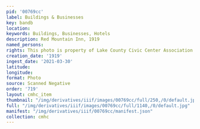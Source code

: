 ```yaml
---
pid: '00769cc'
label: Buildings & Businesses
key: bandb
location: 
keywords: Buildings, Businesses, Hotels
description: Red Mountain Inn, 1919
named_persons: 
rights: This photo is property of Lake County Civic Center Association.
creation_date: '1919'
ingest_date: '2021-03-30'
latitude: 
longitude: 
format: Photo
source: Scanned Negative
order: '719'
layout: cmhc_item
thumbnail: "/img/derivatives/iiif/images/00769cc/full/250,/0/default.jpg"
full: "/img/derivatives/iiif/images/00769cc/full/1140,/0/default.jpg"
manifest: "/img/derivatives/iiif/00769cc/manifest.json"
collection: cmhc
---
```

